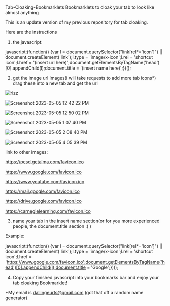 # 
Tab-Cloaking-Bookmarklets
Bookmarklets to cloak your tab to look like almost anything

This is an update version of my previous repository for tab cloaking.

Here are the instructions

1. the javascript:

javascript:(function() {var l = document.querySelector("link[rel*='icon']") || document.createElement('link');l.type = 'image/x-icon';l.rel = 'shortcut icon';l.href = '(insert url here)';document.getElementsByTagName('head')[0].appendChild(l);document.title = '(insert name here)';})();

2. get the image url
Images(i will take requests to add more tab icons*)
drag these into a new tab and get the url

![rizz](https://user-images.githubusercontent.com/130446887/236890346-a33ab9eb-5493-4da8-af8d-b97a3414b458.png)

![Screenshot 2023-05-05 12 42 22 PM](https://user-images.githubusercontent.com/130446887/236891345-ec4905f8-22da-4441-9352-df95b265737a.png)

![Screenshot 2023-05-05 12 50 02 PM](https://user-images.githubusercontent.com/130446887/236891374-3e7dc887-96e6-4082-aa54-3a1343a38938.png)

![Screenshot 2023-05-05 1 07 40 PM](https://user-images.githubusercontent.com/130446887/236898756-c8e32bc6-6a26-4f57-bfcb-5e054b62021e.png)

![Screenshot 2023-05-05 2 08 40 PM](https://user-images.githubusercontent.com/130446887/236898790-94ba9cbe-32db-4b58-b2d8-66ce6e0227fa.png)

![Screenshot 2023-05-05 4 05 39 PM](https://user-images.githubusercontent.com/130446887/236898826-0df7e9b8-e09b-49e8-b164-35319b5a60e1.png)

link to other images:

https://pesd.getalma.com/favicon.ico

https://www.google.com/favicon.ico

https://www.youtube.com/favicon.ico

https://mail.google.com/favicon.ico

https://drive.google.com/favicon.ico

https://carnegielearning.com/favicon.ico


3. name your tab in the insert name section(or for you more experienced people, the document.title section :) )

Example:

javascript:(function() {var l = document.querySelector("link[rel*='icon']") || document.createElement('link');l.type = 'image/x-icon';l.rel = 'shortcut icon';l.href = 'https://www.google.com/favicon.ico';document.getElementsByTagName('head')[0].appendChild(l);document.title = 'Google';})();


4. Copy your finished javascript into your bookmarks bar and enjoy your tab cloaking Bookmarklet!



*My email is dallingeurts@gmail.com (got that off a random name generator)
